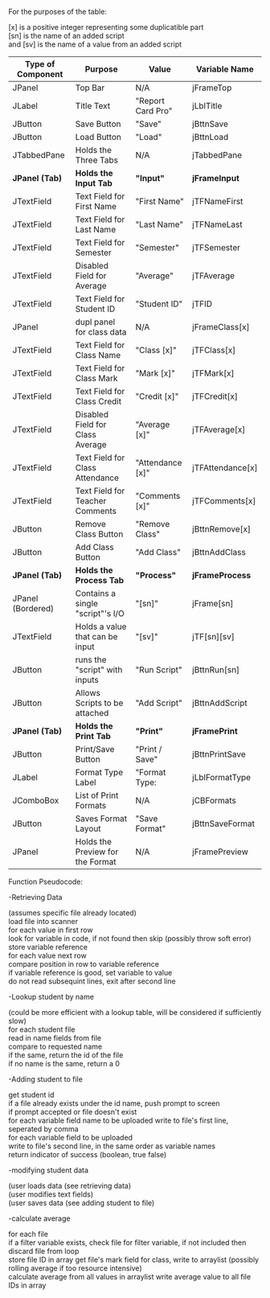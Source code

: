 For the purposes of the table:  

[x] is a positive integer representing some duplicatible part  
[sn] is the name of an added script  
and [sv] is the name of a value from an added script  

|Type of Component|Purpose                          |Value            |Variable Name    |
|-----------------|---------------------------------|-----------------|-----------------|
|JPanel           |Top Bar                          |N/A              |jFrameTop        |
|JLabel           |Title Text                       |"Report Card Pro"|jLblTitle        |
|JButton          |Save Button                      |"Save"           |jBttnSave        |
|JButton          |Load Button                      |"Load"           |jBttnLoad        |
|JTabbedPane      |Holds the Three Tabs             |N/A              |jTabbedPane      |
|**JPanel (Tab)** |**Holds the Input Tab**          |**"Input"**      |**jFrameInput**  |
|JTextField       |Text Field for First Name        |"First Name"     |jTFNameFirst     |
|JTextField       |Text Field for Last Name         |"Last Name"      |jTFNameLast      |
|JTextField       |Text Field for Semester          |"Semester"       |jTFSemester      |
|JTextField       |Disabled Field for Average       |"Average"        |jTFAverage       |
|JTextField       |Text Field for Student ID        |"Student ID"     |jTFID            |
|JPanel           |dupl panel for class data        |N/A              |jFrameClass[x]   |
|JTextField       |Text Field for Class Name        |"Class [x]"      |jTFClass[x]      |
|JTextField       |Text Field for Class Mark        |"Mark [x]"       |jTFMark[x]       |
|JTextField       |Text Field for Class Credit      |"Credit [x]"     |jTFCredit[x]     |
|JTextField       |Disabled Field for Class Average |"Average [x]"    |jTFAverage[x]    |
|JTextField       |Text Field for Class Attendance  |"Attendance [x]" |jTFAttendance[x] |
|JTextField       |Text Field for Teacher Comments  |"Comments [x]"   |jTFComments[x]   |
|JButton          |Remove Class Button              |"Remove Class"   |jBttnRemove[x]   |
|JButton          |Add Class Button                 |"Add Class"      |jBttnAddClass    |
|**JPanel (Tab)** |**Holds the Process Tab**        |**"Process"**    |**jFrameProcess**|
|JPanel (Bordered)|Contains a single "script"'s I/O |"[sn]"           |jFrame[sn]       |
|JTextField       |Holds a value that can be input  |"[sv]"           |jTF[sn][sv]      |
|JButton          |runs the "script" with inputs    |"Run Script"     |jBttnRun[sn]     |
|JButton          |Allows Scripts to be attached    |"Add Script"     |jBttnAddScript   |
|**JPanel (Tab)** |**Holds the Print Tab**          |**"Print"**      |**jFramePrint**  |
|JButton          |Print/Save Button                |"Print / Save"   |jBttnPrintSave   |
|JLabel           |Format Type Label                |"Format Type:    |jLblFormatType   |
|JComboBox        |List of Print Formats            |N/A              |jCBFormats       |
|JButton          |Saves Format Layout              |"Save Format"    |jBttnSaveFormat  |
|JPanel           |Holds the Preview for the Format |N/A              |jFramePreview    |


Function Pseudocode:    


-Retrieving Data    


(assumes specific file already located)  
load file into scanner  
for each value in first row  
  look for variable in code, if not found then skip (possibly throw soft error)  
  store variable reference  
for each value next row  
  compare position in row to variable reference  
  if variable reference is good, set variable to value  
do not read subsequint lines, exit after second line    

-Lookup student by name

(could be more efficient with a lookup table, will be considered if sufficiently slow)  
for each student file  
  read in name fields from file  
  compare to requested name  
  if the same, return the id of the file  
if no name is the same, return a 0  

-Adding student to file

get student id  
if a file already exists under the id name, push prompt to screen  
if prompt accepted or file doesn't exist  
  for each variable field name to be uploaded
    write to file's first line, seperated by comma  
  for each variable field to be uploaded  
    write to file's second line, in the same order as variable names  
return indicator of success (boolean, true false)  


-modifying student data

(user loads data (see retrieving data)  
(user modifies text fields)  
(user saves data (see adding student to file)  

-calculate average

for each file  
  if a filter variable exists, check file for filter variable, if not included then discard file from loop  
  store file ID in array
  get file's mark field for class, write to arraylist (possibly rolling average if too resource intensive)  
  calculate average from all values in arraylist
  write average value to all file IDs in array
